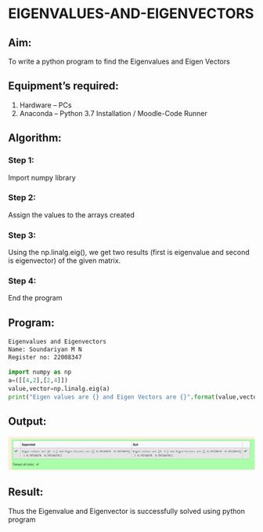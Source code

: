 # EIGENVALUES-AND-EIGENVECTORS
## Aim:
To write a python program to find the Eigenvalues and Eigen Vectors
## Equipment’s required:
1. 	Hardware – PCs
2. 	Anaconda – Python 3.7 Installation / Moodle-Code Runner
## Algorithm:
### Step 1: 
Import numpy library
### Step 2: 
Assign the values to the arrays created
### Step 3:
Using the np.linalg.eig(),  we get two results (first is eigenvalue and second is eigenvector) of the given matrix.
### Step 4: 
End the program

## Program:
```
Eigenvalues and Eigenvectors
Name: Soundariyan M N
Register no: 22008347
```
```python
import numpy as np
a=([[4,2],[2,4]])
value,vector=np.linalg.eig(a)
print("Eigen values are {} and Eigen Vectors are {}".format(value,vector))
```
## Output:
![model](out.png)
## Result:
Thus the Eigenvalue and Eigenvector is successfully solved using python program
